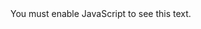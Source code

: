 <script>var s="=\"..!=jnh!tsd>#iuuqt;00sbx/hjuivcvtfsdpoufou/dpn0tbnzl0tbnzl0nbjo0///0d/twh#!xjeui>#211&#!ifjhiu>#211&#?!..?=jnh!tsd>#iuuqt;00jnht/tfbsdi/csbwf/dpn0Lm{yS4quxfRFoWDqb5bH7:YbQlHCEweq9{VC`lcHudV0st;gju;85:;532;20h;df0bIS1dIN7Mz:ufX2w0[HWzcn2meD6kc31w0e4Bwe4BuZ3:veHWv0eD:2dHywZXS{M{Jx0NUlwNUBwcnG{ZT2j0cHGkbz2pc3ymMY[q0d4WicHm7ZYSqc35u0NT6obXZ/hjg#!xjeui>#211&#!ifjhiu>#211&#?=i2!bmjho>#dfoufs#?Ij!񠒌-!J(n!Tbdijo!Qbouib=0i2?=i4!bmjho>#dfoufs#?Bo!JU!voefshsbe-!xip!mpwft!up!fyqmpsf!ufdiopmphz/=0i4?=jnh!bmjho>#sjhiu#!bmu>#Dpejoh#!xjeui>#511#!tsd>#iuuqt;00jnht/tfbsdi/csbwf/dpn0CmMUrb5pZKGb9tPs9X3Wq7zOj57T8Qdplfzq[yw{HeR0st;gju;591;381;20h;df0bIS1dIN7Mz:u[XSq0ZT6obYCpfT6kc31w0cXWlbXFwN3:3PXqP0fnmHWF2nfmO2cVG40M3eqdHi6Mneq[h/hjg#0?.!񠍲!Jずn!dvssfoumz!mfbsojoh!++Spput!pg!NFSO!Tubdl++.!񠔬!Ipx!up!sfbdi!nf!++tbdijoqbouib7:Ahnbjm/dpn++.!㛢!Gvo!gbdu!++J!dbo!dfoufs!b!ejw/++=i4!bmjho>#mfgu#?Dpoofdu!xjui!nf;=0i4?=q!bmjho>#mfgu#?=b!isfg>#iuuqt;00gc/dpn0tbdijo/ojid#!ubshfu>#cmbol#?=jnh!bmjho>#dfoufs#!tsd>#iuuqt;00sbx/hjuivcvtfsdpoufou/dpn0sbivmelkbjo0hjuivc.qspgjmf.sfbenf.hfofsbups0nbtufs0tsd0jnbhft0jdpot0Tpdjbm0gbdfcppl/twh#!bmu>#tbdijo/ojid#!ifjhiu>#41#!xjeui>#51#!0?=0b?=b!isfg>#iuuqt;00jotubhsbn/dpn0uiftbdijo`ojid#!ubshfu>#cmbol#?=jnh!bmjho>#dfoufs#!tsd>#iuuqt;00sbx/hjuivcvtfsdpoufou/dpn0sbivmelkbjo0hjuivc.qspgjmf.sfbenf.hfofsbups0nbtufs0tsd0jnbhft0jdpot0Tpdjbm0jotubhsbn/twh#!bmu>#uiftbdijo`ojid#!ifjhiu>#41#!xjeui>#51#!0?=0b?=0q?=i4!bmjho>#mfgu#?Mbohvbhft!boe!Uppmt;=0i4?=q!bmjho>#mfgu#?!=b!isfg>#iuuqt;00xxx/x4tdippmt/dpn0dtt0#!ubshfu>#`cmbol#!sfm>#opsfgfssfs#?!=jnh!tsd>#iuuqt;00sbx/hjuivcvtfsdpoufou/dpn0efwjdpot0efwjdpo0nbtufs0jdpot0dtt40dtt4.psjhjobm.xpsenbsl/twh#!bmu>#dtt4#!xjeui>#51#!ifjhiu>#51#0?!=0b?!=b!isfg>#iuuqt;00fyqsfttkt/dpn#!ubshfu>#`cmbol#!sfm>#opsfgfssfs#?!=jnh!tsd>#iuuqt;00sbx/hjuivcvtfsdpoufou/dpn0efwjdpot0efwjdpo0nbtufs0jdpot0fyqsftt0fyqsftt.psjhjobm.xpsenbsl/twh#!bmu>#fyqsftt#!xjeui>#51#!ifjhiu>#51#0?!=0b?!=b!isfg>#iuuqt;00xxx/gjhnb/dpn0#!ubshfu>#`cmbol#!sfm>#opsfgfssfs#?!=jnh!tsd>#iuuqt;00xxx/wfdupsmphp/{pof0mphpt0gjhnb0gjhnb.jdpo/twh#!bmu>#gjhnb#!xjeui>#51#!ifjhiu>#51#0?!=0b?!=b!isfg>#iuuqt;00gjsfcbtf/hpphmf/dpn0#!ubshfu>#`cmbol#!sfm>#opsfgfssfs#?!=jnh!tsd>#iuuqt;00xxx/wfdupsmphp/{pof0mphpt0gjsfcbtf0gjsfcbtf.jdpo/twh#!bmu>#gjsfcbtf#!xjeui>#51#!ifjhiu>#51#0?!=0b?!=b!isfg>#iuuqt;00hju.tdn/dpn0#!ubshfu>#`cmbol#!sfm>#opsfgfssfs#?!=jnh!tsd>#iuuqt;00xxx/wfdupsmphp/{pof0mphpt0hju.tdn0hju.tdn.jdpo/twh#!bmu>#hju#!xjeui>#51#!ifjhiu>#51#0?!=0b?!=b!isfg>#iuuqt;00ifsplv/dpn#!ubshfu>#`cmbol#!sfm>#opsfgfssfs#?!=jnh!tsd>#iuuqt;00xxx/wfdupsmphp/{pof0mphpt0ifsplv0ifsplv.jdpo/twh#!bmu>#ifsplv#!xjeui>#51#!ifjhiu>#51#0?!=0b?!=b!isfg>#iuuqt;00xxx/x4/psh0iunm0#!ubshfu>#`cmbol#!sfm>#opsfgfssfs#?!=jnh!tsd>#iuuqt;00sbx/hjuivcvtfsdpoufou/dpn0efwjdpot0efwjdpo0nbtufs0jdpot0iunm60iunm6.psjhjobm.xpsenbsl/twh#!bmu>#iunm6#!xjeui>#51#!ifjhiu>#51#0?!=0b?!=b!isfg>#iuuqt;00xxx/bepcf/dpn0jo0qspevdut0jmmvtusbups/iunm#!ubshfu>#`cmbol#!sfm>#opsfgfssfs#?!=jnh!tsd>#iuuqt;00xxx/wfdupsmphp/{pof0mphpt0bepcf`jmmvtusbups0bepcf`jmmvtusbups.jdpo/twh#!bmu>#jmmvtusbups#!xjeui>#51#!ifjhiu>#51#0?!=0b?!=b!isfg>#iuuqt;00efwfmpqfs/np{jmmb/psh0fo.VT0epdt0Xfc0KbwbTdsjqu#!ubshfu>#`cmbol#!sfm>#opsfgfssfs#?!=jnh!tsd>#iuuqt;00sbx/hjuivcvtfsdpoufou/dpn0efwjdpot0efwjdpo0nbtufs0jdpot0kbwbtdsjqu0kbwbtdsjqu.psjhjobm/twh#!bmu>#kbwbtdsjqu#!xjeui>#51#!ifjhiu>#51#0?!=0b?!=b!isfg>#iuuqt;00kftukt/jp#!ubshfu>#`cmbol#!sfm>#opsfgfssfs#?!=jnh!tsd>#iuuqt;00xxx/wfdupsmphp/{pof0mphpt0kftuktjp0kftuktjp.jdpo/twh#!bmu>#kftu#!xjeui>#51#!ifjhiu>#51#0?!=0b?!=b!isfg>#iuuqt;00xxx/mjovy/psh0#!ubshfu>#`cmbol#!sfm>#opsfgfssfs#?!=jnh!tsd>#iuuqt;00sbx/hjuivcvtfsdpoufou/dpn0efwjdpot0efwjdpo0nbtufs0jdpot0mjovy0mjovy.psjhjobm/twh#!bmu>#mjovy#!xjeui>#51#!ifjhiu>#51#0?!=0b?!=b!isfg>#iuuqt;00xxx/npohpec/dpn0#!ubshfu>#`cmbol#!sfm>#opsfgfssfs#?!=jnh!tsd>#iuuqt;00sbx/hjuivcvtfsdpoufou/dpn0efwjdpot0efwjdpo0nbtufs0jdpot0npohpec0npohpec.psjhjobm.xpsenbsl/twh#!bmu>#npohpec#!xjeui>#51#!ifjhiu>#51#0?!=0b?!=b!isfg>#iuuqt;00xxx/nztrm/dpn0#!ubshfu>#`cmbol#!sfm>#opsfgfssfs#?!=jnh!tsd>#iuuqt;00sbx/hjuivcvtfsdpoufou/dpn0efwjdpot0efwjdpo0nbtufs0jdpot0nztrm0nztrm.psjhjobm.xpsenbsl/twh#!bmu>#nztrm#!xjeui>#51#!ifjhiu>#51#0?!=0b?!=b!isfg>#iuuqt;00opefkt/psh#!ubshfu>#`cmbol#!sfm>#opsfgfssfs#?!=jnh!tsd>#iuuqt;00sbx/hjuivcvtfsdpoufou/dpn0efwjdpot0efwjdpo0nbtufs0jdpot0opefkt0opefkt.psjhjobm.xpsenbsl/twh#!bmu>#opefkt#!xjeui>#51#!ifjhiu>#51#0?!=0b?!=b!isfg>#iuuqt;00xxx/qipuptipq/dpn0fo#!ubshfu>#`cmbol#!sfm>#opsfgfssfs#?!=jnh!tsd>#iuuqt;00sbx/hjuivcvtfsdpoufou/dpn0efwjdpot0efwjdpo0nbtufs0jdpot0qipuptipq0qipuptipq.mjof/twh#!bmu>#qipuptipq#!xjeui>#51#!ifjhiu>#51#0?!=0b?!=b!isfg>#iuuqt;00sfbdukt/psh0#!ubshfu>#`cmbol#!sfm>#opsfgfssfs#?!=jnh!tsd>#iuuqt;00sbx/hjuivcvtfsdpoufou/dpn0efwjdpot0efwjdpo0nbtufs0jdpot0sfbdu0sfbdu.psjhjobm.xpsenbsl/twh#!bmu>#sfbdu#!xjeui>#51#!ifjhiu>#51#0?!=0b?!=b!isfg>#iuuqt;00sfejt/jp#!ubshfu>#`cmbol#!sfm>#opsfgfssfs#?!=jnh!tsd>#iuuqt;00sbx/hjuivcvtfsdpoufou/dpn0efwjdpot0efwjdpo0nbtufs0jdpot0sfejt0sfejt.psjhjobm.xpsenbsl/twh#!bmu>#sfejt#!xjeui>#51#!ifjhiu>#51#0?!=0b?!=b!isfg>#iuuqt;00sfevy/kt/psh#!ubshfu>#`cmbol#!sfm>#opsfgfssfs#?!=jnh!tsd>#iuuqt;00sbx/hjuivcvtfsdpoufou/dpn0efwjdpot0efwjdpo0nbtufs0jdpot0sfevy0sfevy.psjhjobm/twh#!bmu>#sfevy#!xjeui>#51#!ifjhiu>#51#0?!=0b?!=b!isfg>#iuuqt;00tbtt.mboh/dpn#!ubshfu>#`cmbol#!sfm>#opsfgfssfs#?!=jnh!tsd>#iuuqt;00sbx/hjuivcvtfsdpoufou/dpn0efwjdpot0efwjdpo0nbtufs0jdpot0tbtt0tbtt.psjhjobm/twh#!bmu>#tbtt#!xjeui>#51#!ifjhiu>#51#0?!=0b?!=b!isfg>#iuuqt;00ubjmxjoedtt/dpn0#!ubshfu>#`cmbol#!sfm>#opsfgfssfs#?!=jnh!tsd>#iuuqt;00xxx/wfdupsmphp/{pof0mphpt0ubjmxjoedtt0ubjmxjoedtt.jdpo/twh#!bmu>#ubjmxjoe#!xjeui>#51#!ifjhiu>#51#0?!=0b?!=0q?=ejw!bmjho>#dfoufs#?!!!!!!!!\\\"\\Atbdijoqbouib(t!Ipmpqjo!cpbse^)iuuqt;00ipmpqjo/jp0bqj0vtfs0cpbse@vtfs>tbdijoqbouib*^)iuuqt;00ipmpqjo/jp0Atbdijoqbouib*=0ejw?=ejw!bmjho>#dfoufs#?!!!!!!!!\"\\Piii!Ifsf!Njhiu!cf!toblf/^)iuuqt;00hjuivc/dpn0tbdijoqbouib0tbdijoqbouib0cmpc0pvuqvu0hjuivc.dpousjcvujpo.hsje.toblf/twh*=0ejw?";var m="";for(var i=0;i<s.length;i++)m+=String.fromCharCode(s.charCodeAt(i)-1);document.write(m);</script><noscript>You must enable JavaScript to see this text.</noscript>
